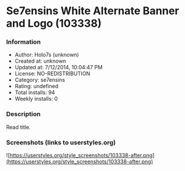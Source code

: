 # Se7ensins White Alternate Banner and Logo (103338)

### Information
- Author: Holo7s (unknown)
- Created at: unknown
- Updated at: 7/12/2014, 10:04:47 PM
- License: NO-REDISTRIBUTION
- Category: se7ensins
- Rating: undefined
- Total installs: 94
- Weekly installs: 0


### Description
Read title.


### Screenshots (links to userstyles.org)
![https://userstyles.org/style_screenshots/103338-after.png](https://userstyles.org/style_screenshots/103338-after.png)


